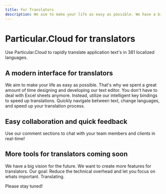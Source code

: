 ```yaml
---
title: For Translators
description: We aim to make your life as easy as possible. We have a big vision for the future. We want to create a special view for translators.
---
```


# Particular.Cloud for translators

Use Particular.Cloud to rapidly translate application text's in 381 localized languages.

## A modern interface for translators

We aim to make your life as easy as possible.
That's why we spent a great amount of time designing and developing our text editor.
You don't have to deal with Excel sheets anymore.
Instead, utilize our intelligent key bindings to speed up translations.
Quickly navigate between text, change languages, and speed up your translation process.

## Easy collaboration and quick feedback

Use our comment sections to chat with your team members and clients in real-time!

## More tools for translators coming soon

We have a big vision for the future. We want to create more features for translators.
Our goal: Reduce the technical overhead and let you focus on whats important. Translating.

Please stay tuned!
